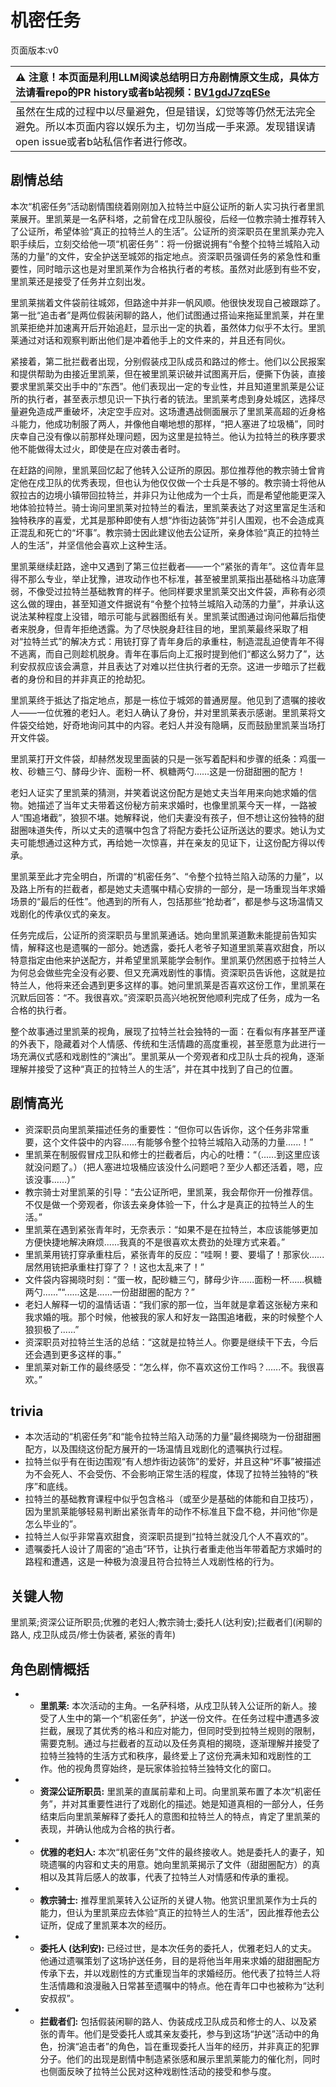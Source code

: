 # 机密任务
页面版本:v0
 

| :warning: 注意！本页面是利用LLM阅读总结明日方舟剧情原文生成，具体方法请看repo的PR history或者b站视频：[BV1gdJ7zqESe](https://www.bilibili.com/video/BV1gdJ7zqESe/)         |
|:----------------------------|
| 虽然在生成的过程中以尽量避免，但是错误，幻觉等等仍然无法完全避免。所以本页面内容以娱乐为主，切勿当成一手来源。发现错误请open issue或者b站私信作者进行修改。|



## 剧情总结
本次“机密任务”活动剧情围绕着刚刚加入拉特兰中庭公证所的新人实习执行者里凯莱展开。里凯莱是一名萨科塔，之前曾在戍卫队服役，后经一位教宗骑士推荐转入了公证所，希望体验“真正的拉特兰人的生活”。公证所的资深职员在里凯莱办完入职手续后，立刻交给他一项“机密任务”：将一份据说拥有“令整个拉特兰城陷入动荡的力量”的文件，安全护送至城郊的指定地点。资深职员强调任务的紧急性和重要性，同时暗示这也是对里凯莱作为合格执行者的考核。虽然对此感到有些不安，里凯莱还是接受了任务并立刻出发。

里凯莱揣着文件袋前往城郊，但路途中并非一帆风顺。他很快发现自己被跟踪了。第一批“追击者”是两位假装闲聊的路人，他们试图通过搭讪来拖延里凯莱，并在里凯莱拒绝并加速离开后开始追赶，显示出一定的执着，虽然体力似乎不太行。里凯莱通过对话和观察判断出他们是冲着他手上的文件来的，并且还有同伙。

紧接着，第二批拦截者出现，分别假装戍卫队成员和路过的修士。他们以公民报案和提供帮助为由接近里凯莱，但在被里凯莱识破并试图离开后，便撕下伪装，直接要求里凯莱交出手中的“东西”。他们表现出一定的专业性，并且知道里凯莱是公证所的执行者，甚至表示想见识一下执行者的铳法。里凯莱考虑到身处城区，选择尽量避免造成严重破坏，决定空手应对。这场遭遇战侧面展示了里凯莱高超的近身格斗能力，他成功制服了两人，并像他自嘲地想的那样，“把人塞进了垃圾桶”，同时庆幸自己没有像以前那样处理问题，因为这里是拉特兰。他认为拉特兰的秩序要求他不能做得太过火，即使是在应对袭击者时。

在赶路的间隙，里凯莱回忆起了他转入公证所的原因。那位推荐他的教宗骑士曾肯定他在戍卫队的优秀表现，但也认为他仅仅做一个士兵是不够的。教宗骑士将他从叙拉古的边境小镇带回拉特兰，并非只为让他成为一个士兵，而是希望他能更深入地体验拉特兰。骑士询问里凯莱对拉特兰的看法，里凯莱表达了对这里富足生活和独特秩序的喜爱，尤其是那种即使有人想“炸街边装饰”并引人围观，也不会造成真正混乱和死亡的“坏事”。教宗骑士因此建议他去公证所，亲身体验“真正的拉特兰人的生活”，并坚信他会喜欢上这种生活。

里凯莱继续赶路，途中又遇到了第三位拦截者——一个“紧张的青年”。这位青年显得不那么专业，举止犹豫，进攻动作也不标准，甚至被里凯莱指出基础格斗功底薄弱，不像受过拉特兰基础教育的样子。他同样要求里凯莱交出文件袋，声称有必须这么做的理由，甚至知道文件据说有“令整个拉特兰城陷入动荡的力量”，并承认这说法某种程度上没错，暗示可能与武器图纸有关。里凯莱试图通过询问他幕后指使者来脱身，但青年拒绝透露。为了尽快脱身赶往目的地，里凯莱最终采取了相对“拉特兰式”的解决方式：用铳打穿了青年身后的承重柱，制造混乱迫使青年不得不逃离，而自己则趁机脱身。青年在事后向上汇报时提到他们“都这么努力了”，达利安叔叔应该会满意，并且表达了对难以拦住执行者的无奈。这进一步暗示了拦截者的身份和目的并非真正的抢劫犯。

里凯莱终于抵达了指定地点，那是一栋位于城郊的普通房屋。他见到了遗嘱的接收人——一位优雅的老妇人。老妇人确认了身份，并对里凯莱表示感谢。里凯莱将文件袋交给她，好奇地询问其中的内容。老妇人并没有隐瞒，反而鼓励里凯莱当场打开文件袋。

里凯莱打开文件袋，却赫然发现里面装的只是一张写着配料和步骤的纸条：鸡蛋一枚、砂糖三勺、酵母少许、面粉一杯、枫糖两勺……这是一份甜甜圈的配方！

老妇人证实了里凯莱的猜测，并笑着说这份配方是她丈夫当年用来向她求婚的信物。她描述了当年丈夫带着这份秘方前来求婚时，也像里凯莱今天一样，一路被人“围追堵截”，狼狈不堪。她解释说，他们夫妻没有孩子，但不想让这份独特的甜甜圈味道失传，所以丈夫的遗嘱中包含了将配方委托公证所送达的要求。她认为丈夫可能想通过这种方式，再给她一次惊喜，并在亲友的见证下，让这份配方得以传承。

里凯莱至此才完全明白，所谓的“机密任务”、“令整个拉特兰陷入动荡的力量”，以及路上所有的拦截者，都是她丈夫遗嘱中精心安排的一部分，是一场重现当年求婚场景的“最后的任性”。他遇到的所有人，包括那些“抢劫者”，都是参与这场温情又戏剧化的传承仪式的亲友。

任务完成后，公证所的资深职员与里凯莱通话。她向里凯莱道歉未能提前告知实情，解释这也是遗嘱的一部分。她透露，委托人老爷子知道里凯莱喜欢甜食，所以特意指定由他来护送配方，并希望里凯莱能学会制作。里凯莱仍然困惑于拉特兰人为何总会做些完全没有必要、但又充满戏剧性的事情。资深职员告诉他，这就是拉特兰人，他将来还会遇到更多这样的事。她问里凯莱是否喜欢这份工作，里凯莱在沉默后回答：“不。我很喜欢。”资深职员高兴地祝贺他顺利完成了任务，成为一名合格的执行者。

整个故事通过里凯莱的视角，展现了拉特兰社会独特的一面：在看似有序甚至严谨的外表下，隐藏着对个人情感、传统和生活情趣的高度重视，甚至愿意为此进行一场充满仪式感和戏剧性的“演出”。里凯莱从一个旁观者和戍卫队士兵的视角，逐渐理解并接受了这种“真正的拉特兰人的生活”，并在其中找到了自己的位置。
## 剧情高光
*   资深职员向里凯莱描述任务的重要性：“但你可以告诉你，这个任务非常重要，这个文件袋中的内容......有能够令整个拉特兰城陷入动荡的力量......！”
*   里凯莱在制服假冒戍卫队和修士的拦截者后，内心的吐槽：“（......到这里应该就没问题了。）（把人塞进垃圾桶应该没什么问题吧？至少人都还活着，嗯，应该没事......）”
*   教宗骑士对里凯莱的引导：“去公证所吧，里凯莱，我会帮你开一份推荐信。不仅是做一个旁观者，你该去亲身体验一下，什么才是真正的拉特兰人的生活。”
*   里凯莱在遇到紧张青年时，无奈表示：“如果不是在拉特兰，本应该能够更加方便快捷地解决麻烦......我真的不是很喜欢太费劲的处理方式来着。”
*   里凯莱用铳打穿承重柱后，紧张青年的反应：“哇啊！要、要塌了！那家伙......居然用铳把承重柱打穿了？！这也太乱来了！”
*   文件袋内容揭晓时刻：“蛋一枚，配砂糖三勺，酵母少许......面粉一杯......枫糖两勺......”“......这是......一份甜甜圈的配方？”
*   老妇人解释一切的温情话语：“我们家的那一位，当年就是拿着这张秘方来和我求婚的哦。那个时候，他被我的家人和好友一路围追堵截，来的时候整个人狼狈极了......”
*   资深职员对拉特兰生活的总结：“这就是拉特兰人。你要是继续干下去，今后还会遇到更多这样的事。”
*   里凯莱对新工作的最终感受：“怎么样，你不喜欢这份工作吗？......不。我很喜欢。”
## trivia
*   本次活动的“机密任务”和“能令拉特兰陷入动荡的力量”最终揭晓为一份甜甜圈配方，以及围绕这份配方展开的一场温情且戏剧化的遗嘱执行过程。
*   拉特兰似乎有在街边围观“有人想炸街边装饰”的爱好，并且这种“坏事”被描述为不会死人、不会受伤、不会影响正常生活的程度，体现了拉特兰独特的“秩序”和底线。
*   拉特兰的基础教育课程中似乎包含格斗（或至少是基础的体能和自卫技巧），因为里凯莱能够轻易判断出紧张青年的动作不标准且下盘不稳，并问他“你是怎么毕业的”。
*   拉特兰人似乎非常喜欢甜食，资深职员提到“拉特兰就没几个人不喜欢的”。
*   遗嘱委托人设计了周密的“追击”环节，让执行者重走他当年带着配方求婚时的路程和遭遇，这是一种极为浪漫且符合拉特兰人戏剧性格的行为。
## 关键人物
里凯莱;资深公证所职员;优雅的老妇人;教宗骑士;委托人(达利安);拦截者们(闲聊的路人, 戍卫队成员/修士伪装者, 紧张的青年)
## 角色剧情概括
-   *   **里凯莱:** 本次活动的主角。一名萨科塔，从戍卫队转入公证所的新人。接受了人生中的第一个“机密任务”，护送一份文件。在任务过程中遭遇多波拦截，展现了其优秀的格斗和应对能力，但同时受到拉特兰规则的限制，需要克制。通过与拦截者的互动以及任务真相的揭晓，逐渐理解并接受了拉特兰独特的生活方式和秩序，最终爱上了这份充满未知和戏剧性的工作。他的视角贯穿始终，是玩家体验拉特兰独特文化的窗口。
-   *   **资深公证所职员:** 里凯莱的直属前辈和上司。向里凯莱布置了本次“机密任务”，并对其重要性进行了戏剧化的描述。她是知道真相的一部分人，任务结束后向里凯莱解释了委托人的意图和拉特兰人的特点，肯定了里凯莱的表现，并确认他成为合格的执行者。
-   *   **优雅的老妇人:** 本次“机密任务”文件的最终接收人。她是委托人的妻子，知晓遗嘱的内容和丈夫的用意。她向里凯莱揭示了文件（甜甜圈配方）的真相以及其背后感人的故事，代表了拉特兰人对情感和传承的重视。
-   *   **教宗骑士:** 推荐里凯莱转入公证所的关键人物。他赏识里凯莱作为士兵的能力，但认为里凯莱应去体验“真正的拉特兰人的生活”，因此推荐他去公证所，促成了里凯莱本次的经历。
-   *   **委托人 (达利安):** 已经过世，是本次任务的委托人，优雅老妇人的丈夫。他通过遗嘱策划了这场护送任务，目的是将他当年用来求婚的甜甜圈配方传承下去，并以戏剧性的方式重现当年的求婚经历。他代表了拉特兰人将生活情趣和浪漫融入日常甚至遗嘱中的特点。他在青年口中也被称为“达利安叔叔”。
-   *   **拦截者们:** 包括假装闲聊的路人、伪装成戍卫队成员和修士的人、以及紧张的青年。他们是受委托人或其亲友委托，参与到这场“护送”活动中的角色，扮演“追击者”的角色，旨在重现委托人当年的经历，并非真正的犯罪分子。他们的出现是剧情中制造紧张感和展示里凯莱能力的催化剂，同时也侧面反映了拉特兰公民对这种戏剧性活动的接受和参与度。
